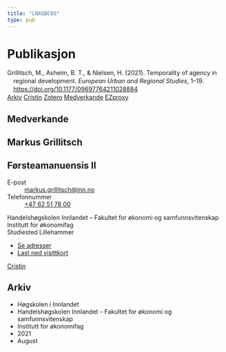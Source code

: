 ```yaml
---
title: "LNXGDC6S"
type: pub
---
```

<h1>Publikasjon</h1>
<article id="csl-bib-container-LNXGDC6S" class="csl-bib-container">
  <div class="csl-bib-body" style="line-height: 1.35; padding-left: 1em; text-indent:-1em;">
  <div class="csl-entry">Grillitsch, M., Asheim, B. T., &amp; Nielsen, H. (2021). Temporality of agency in regional development. <i>European Urban and Regional Studies</i>, 1&#x2013;19. <a href="https://doi.org/10.1177/09697764211028884">https://doi.org/10.1177/09697764211028884</a></div>
</div>
  <div class="csl-bib-buttons">
    <a href="#taxonomy-article-LNXGDC6S" class="csl-bib-button">Arkiv</a>
    <a href alt="Cristin URL" class="csl-bib-button">Cristin</a>
    <a href alt="Zotero URL" class="csl-bib-button">Zotero</a>
    <a href="#contributors-article-LNXGDC6S" class="csl-bib-button">Medverkande</a>
    <a href="http://ezproxy.inn.no/login?url=https://doi.org/10.1177/09697764211028884" class="csl-bib-button">EZproxy</a>
  </div>
  <div id="csl-bib-meta-container-LNXGDC6S"></div>
</article>
<div id="csl-bib-meta-LNXGDC6S" class="csl-bib-meta">
  <article id="contributors-article-LNXGDC6S" class="contributors-article">
    <h1>Medverkande</h1>
    <div class="personas">
<div class="vrtx-hinn-person-card">
<div class="photo">
<i class="lar la-user-circle missing-person"></i>
</div>
<div class="info">
<hgroup><h1>Markus Grillitsch</h1>
<h2>Førsteamanuensis II</h2>
</hgroup><dl>
<dt>E-post</dt>
<dd>
<a href="mailto:markus.grillitsch@inn.no">markus.grillitsch@inn.no</a>
</dd>
<dt>Telefonnummer</dt>
<dd><a href="tel:+4762517800">
+47 62 51 78 00
</a></dd>
</dl>
<p>
Handelshøgskolen Innlandet – Fakultet for økonomi og samfunnsvitenskap<br>
Institutt for økonomifag<br>
Studiested Lillehammer
</p>
<ul class="vrtx-hinn-links">
<li><a href="https://www.inn.no/finn-en-ansatt/markus-grillitsch.html#vrtx-hinn-addresses">Se adresser</a></li>
<li><a href="https://www.inn.no/finn-en-ansatt/markus-grillitsch.html?vrtx=vcf">Last ned visittkort</a></li>
</ul>
</div>
</div>
<a href="https://app.cristin.no/persons/show.jsf?id=1318006" alt="Cristin URL" class="personas-cristin">Cristin</a>
</div>
  </article>
  <article id="taxonomy-article-LNXGDC6S" class="taxonomy-article">
    <h1>Arkiv</h1>
    <ul>
      <li>Høgskolen i Innlandet</li>
      <li>Handelshøgskolen Innlandet - Fakultet for økonomi og samfunnsvitenskap</li>
      <li>Institutt for økonomifag</li>
      <li>2021</li>
      <li>August</li>
    </ul>
  </article>
</div>
